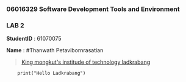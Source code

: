 ### 06016329 Software Development Tools and Environment

### LAB 2

**StudentID** : 61070075

**Name** :  #Thanwath Petavibornrasatian


> [King mongkut's institude of technology ladkrabang](https://www.kmitl.ac.th)

```
    print("Hello Ladkrabang")
```


